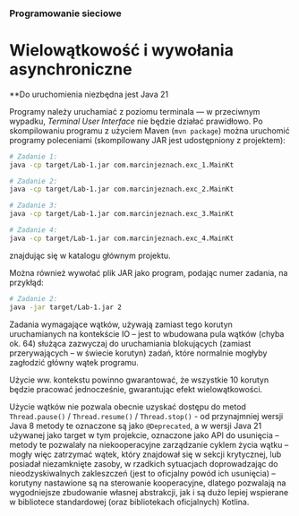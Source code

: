 ### Programowanie sieciowe
# Wielowątkowość i wywołania asynchroniczne

**Do uruchomienia niezbędna jest Java 21

Programy należy uruchamiać z poziomu terminala — w przeciwnym wypadku, 
_Terminal User Interface_ nie będzie działać prawidłowo. Po skompilowaniu
programu z użyciem Maven (`mvn package`) można uruchomić programy poleceniami
(skompilowany JAR jest udostępniony z projektem):
```bash
# Zadanie 1:
java -cp target/Lab-1.jar com.marcinjeznach.exc_1.MainKt
```
```bash
# Zadanie 2:
java -cp target/Lab-1.jar com.marcinjeznach.exc_2.MainKt
```
```bash
# Zadanie 3:
java -cp target/Lab-1.jar com.marcinjeznach.exc_3.MainKt
```
```bash
# Zadanie 4:
java -cp target/Lab-1.jar com.marcinjeznach.exc_4.MainKt
```
znajdując się w katalogu głównym projektu.

Można również wywołać plik JAR jako program, podając numer zadania, na przykłąd:
```bash
# Zadanie 2:
java -jar target/Lab-1.jar 2
```

Zadania wymagające wątków, używają zamiast tego korutyn uruchamianych na 
kontekście IO – jest to wbudowana pula wątków (chyba ok. 64) służąca
zazwyczaj do uruchamiania blokujących (zamiast przerywających – w świecie 
korutyn) zadań, które normalnie mogłyby zagłodzić główny wątek programu.

Użycie ww. kontekstu powinno gwarantować, że wszystkie 10 korutyn będzie
pracować jednocześnie, gwarantując efekt wielowątkowości.

Użycie wątków nie pozwala obecnie uzyskać dostępu do metod `Thread.pause()` /
`Thread.resume()` / `Thread.stop()` - od przynajmniej wersji Java 8 metody
te oznaczone są jako `@Deprecated`, a w wersji Java 21 używanej jako target
w tym projekcie, oznaczone jako API do usunięcia – metody te pozwalały na
niekooperacyjne zarządzanie cyklem życia wątku – mogły więc zatrzymać wątek,
który znajdował się w sekcji krytycznej, lub posiadał niezamknięte zasoby,
w rzadkich sytuacjach doprowadzając do nieodzyskiwalnych zakleszczeń (jest
to oficjalny powód ich usunięcia) – korutyny nastawione są na sterowanie
kooperacyjne, dlatego pozwalają na wygodniejsze zbudowanie własnej abstrakcji,
jak i są dużo lepiej wspierane w bibliotece standardowej (oraz bibliotekach
oficjalnych) Kotlina.